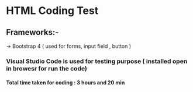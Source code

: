 # HTML Coding Test
## Frameworks:-
  -> Bootstrap 4 ( used for forms, input field , button )
### Visual Studio Code is used for testing purpose ( installed open in browesr for run the code)  

#### Total time taken for coding : 3 hours and 20 min
